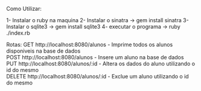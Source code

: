 Como Utilizar:

1- Instalar o ruby na maquina
2- Instalar o sinatra -> gem install sinatra
3- Instalar o sqlite3 -> gem install sqlite3
4- executar o programa -> ruby ./index.rb

Rotas: 
  GET http://localhost:8080/alunos - Imprime todos os alunos disponiveis na base de dados </br>
  POST http://localhost:8080/alunos - Insere um aluno na base de dados </br>
  PUT http://localhost:8080/alunos/:id - Altera os dados do aluno utilizando o id do mesmo </br>
  DELETE http://localhost:8080/alunos/:id - Exclue um aluno utilizando o id do mesmo </br>
